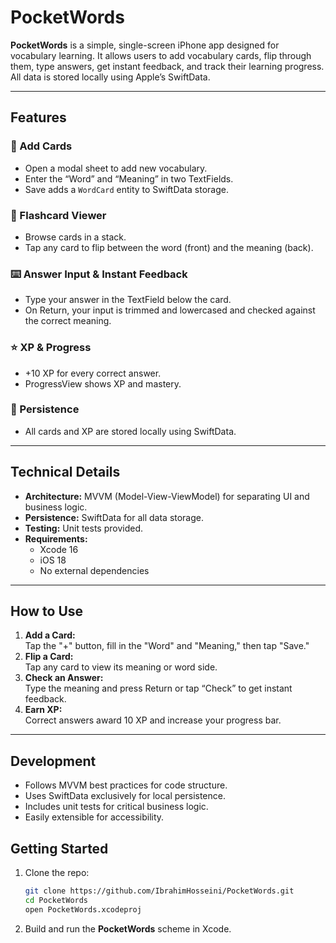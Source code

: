 # PocketWords

**PocketWords** is a simple, single-screen iPhone app designed for vocabulary learning. It allows users to add vocabulary cards, flip through them, type answers, get instant feedback, and track their learning progress. All data is stored locally using Apple’s SwiftData.

---

## Features

### 📝 Add Cards
- Open a modal sheet to add new vocabulary.
- Enter the “Word” and “Meaning” in two TextFields.
- Save adds a `WordCard` entity to SwiftData storage.

### 🎴 Flashcard Viewer
- Browse cards in a stack.
- Tap any card to flip between the word (front) and the meaning (back).

### ⌨️ Answer Input & Instant Feedback
- Type your answer in the TextField below the card.
- On Return, your input is trimmed and lowercased and checked against the correct meaning.

### ⭐ XP & Progress
- +10 XP for every correct answer.
- ProgressView shows XP and mastery.

### 💾 Persistence
- All cards and XP are stored locally using SwiftData.

---
## Technical Details

- **Architecture:** MVVM (Model-View-ViewModel) for separating UI and business logic.
- **Persistence:** SwiftData for all data storage.
- **Testing:** Unit tests provided.
- **Requirements:**  
  - Xcode 16  
  - iOS 18  
  - No external dependencies

---

## How to Use

1. **Add a Card:**  
   Tap the "+" button, fill in the "Word" and "Meaning," then tap "Save."
2. **Flip a Card:**  
   Tap any card to view its meaning or word side.
3. **Check an Answer:**  
   Type the meaning and press Return or tap “Check” to get instant feedback.
4. **Earn XP:**  
   Correct answers award 10 XP and increase your progress bar.

---

## Development

- Follows MVVM best practices for code structure.
- Uses SwiftData exclusively for local persistence.
- Includes unit tests for critical business logic.
- Easily extensible for accessibility.

## Getting Started

1. Clone the repo:
   ```sh
   git clone https://github.com/IbrahimHosseini/PocketWords.git
   cd PocketWords
   open PocketWords.xcodeproj
   ```
2. Build and run the **PocketWords** scheme in Xcode.
